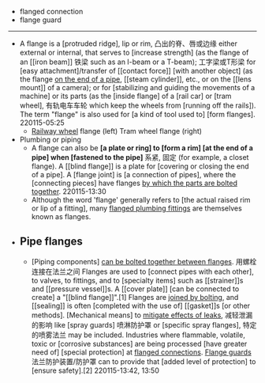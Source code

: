 - flanged connection
- flange guard
- ---
- A flange is a [protruded ridge], lip or rim, 凸出的脊、唇或边缘 either external or internal, that serves to [increase strength] (as the flange of an [[iron beam]] 铁梁 such as an I-beam or a T-beam); 工字梁或T形梁 for [easy attachment]/transfer of [[contact force]] [with another object] (as the flange [on the end of a pipe]([[pipe]]), [[steam cylinder]], etc., or on the [[lens mount]] of a camera); or for [stabilizing and guiding the movements of a machine] or its parts (as the [inside flange] of a [rail car] or [tram wheel], 有轨电车车轮 which keep the wheels from [running off the rails]). The term "flange" is also used for [a kind of tool used to] [form flanges].
220115-05:25
    - [Railway wheel](https://en.wikipedia.org/wiki/File:TreinTramwielprofiel.svg) flange (left)
Tram wheel flange (right)
- Plumbing or piping
    - A flange can also be **[a plate or ring] to [form a rim] [at the end of a pipe] when [fastened to the pipe]** 系紧, 固定 (for example, a closet flange). A [[blind flange]] is a plate for [covering or closing the end of a pipe]. A [flange joint] is [a connection of pipes], where the [connecting pieces] have flanges [by which the parts are bolted together](((2YLA2J_Gf))).
220115-13:30
    - Although the word 'flange' generally refers to [the actual raised rim or lip of a fitting], many [flanged plumbing fittings](((n_UGdi50V))) are themselves known as flanges.
- ## Pipe flanges
    - [Piping components] [can be bolted together between flanges](((2YLA2J_Gf))). 用螺栓连接在法兰之间 Flanges are used to [connect pipes with each other], to valves, to fittings, and to [specialty items] such as [[strainer]]s and [[pressure vessel]]s. A [[cover plate]] [can be connected to create] a "[[blind flange]]".[1] Flanges are [joined by bolting](((TzuqXfXGt))), and [[sealing]] is often [completed with the use of] [[gasket]]s [or other methods]. [Mechanical means] to [mitigate effects of leaks]([[leak]]), 减轻泄漏的影响 like [spray guards] 喷淋防护罩 or [specific spray flanges], 特定的喷雾法兰 may be included. Industries where flammable, volatile, toxic or [corrosive substances] are being processed [have greater need of] [special protection] at [flanged connections](((nJ3eEeF_K))). [Flange guards](((XK7WRCmLT))) 法兰防护装置/防护罩 can to provide that [added level of protection] to [ensure safety].[2]
220115-13:42, 13:50
